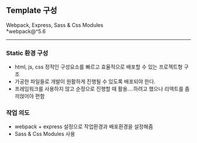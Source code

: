 ## Template 구성

Webpack, Express, Sass & Css Modules    
\*webpack@^5.6

---

### Static 환경 구성

- html, js, css 정적인 구성요소를 빠르고 효율적으로 배포할 수 있는 프로젝트형 구조
- 가공한 파일들로 개발이 원활하게 진행될 수 있도록 배포되야 한다.
- 프레임워크를 사용하지 않고 순정으로 진행할 때 활용....하려고 했으나 리액트를 좀 끼얹어야 편함

### 작업 의도

- webpack + express 설정으로 작업환경과 배포환경을 설정해줌
- Sass & Css Modules 사용

